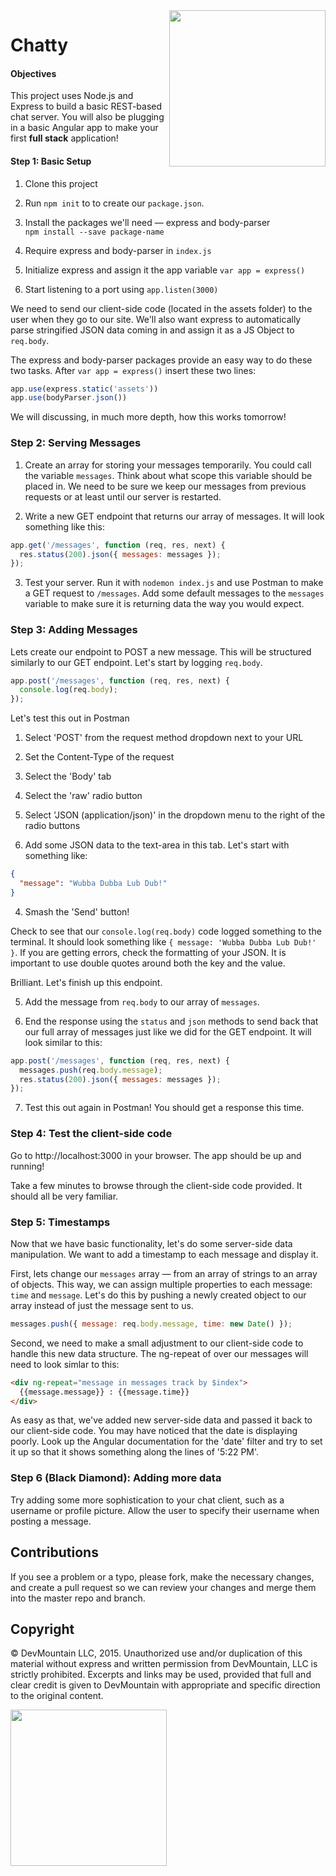 <img src="https://devmounta.in/img/logowhiteblue.png" width="250" align="right">

Chatty
======

#### Objectives
This project uses Node.js and Express to build a basic REST-based chat server. You will also be plugging in a basic Angular app to make your first **full stack** application!

#### Step 1: Basic Setup
1. Clone this project

2. Run `npm init` to to create our `package.json`.

3. Install the packages we'll need — express and body-parser  
  `npm install --save package-name`

4. Require express and body-parser in `index.js`

5. Initialize express and assign it the app variable `var app = express()`

6. Start listening to a port using `app.listen(3000)`

We need to send our client-side code (located in the assets folder) to the user when they go to our site. We'll also want express to automatically parse stringified JSON data coming in and assign it as a JS Object to `req.body`.

The express and body-parser packages provide an easy way to do these two tasks. After `var app = express()` insert these two lines:
```javascript
app.use(express.static('assets'))
app.use(bodyParser.json())
```

We will discussing, in much more depth, how this works tomorrow!

### Step 2: Serving Messages
1. Create an array for storing your messages temporarily. You could call the variable `messages`. Think about what scope this variable should be placed in. We need to be sure we keep our messages from previous requests or at least until our server is restarted.

2. Write a new GET endpoint that returns our array of messages. It will look something like this:
  ```javascript
  app.get('/messages', function (req, res, next) {
    res.status(200).json({ messages: messages });
  });
  ```

3. Test your server. Run it with `nodemon index.js` and use Postman to make a GET request to `/messages`. Add some default messages to the `messages` variable to make sure it is returning data the way you would expect.

### Step 3: Adding Messages
Lets create our endpoint to POST a new message. This will be structured similarly to our GET endpoint. Let's start by logging `req.body`.
```javascript
app.post('/messages', function (req, res, next) {
  console.log(req.body);
});
```

Let's test this out in Postman

1. Select 'POST' from the request method dropdown next to your URL

2. Set the Content-Type of the request
  1. Select the 'Body' tab
  2. Select the 'raw' radio button
  3. Select 'JSON (application/json)' in the dropdown menu to the right of the radio buttons

3. Add some JSON data to the text-area in this tab. Let's start with something like:
  ```json
  {
    "message": "Wubba Dubba Lub Dub!"
  }
  ```

4. Smash the 'Send' button!

Check to see that our `console.log(req.body)` code logged something to the terminal. It should look something like `{ message: 'Wubba Dubba Lub Dub!' }`. If you are getting errors, check the formatting of your JSON. It is important to use double quotes around both the key and the value.

Brilliant. Let's finish up this endpoint.

5. Add the message from `req.body` to our array of `messages`.

6. End the response using the `status` and `json` methods to send back that our full array of messages just like we did for the GET endpoint. It will look similar to this:
  ```javascript
  app.post('/messages', function (req, res, next) {
    messages.push(req.body.message);
    res.status(200).json({ messages: messages });
  });
  ```

7. Test this out again in Postman! You should get a response this time.

### Step 4: Test the client-side code
Go to http://localhost:3000 in your browser. The app should be up and running!

Take a few minutes to browse through the client-side code provided. It should all be very familiar.

### Step 5: Timestamps
Now that we have basic functionality, let's do some server-side data manipulation. We want to add a timestamp to each message and display it.

First, lets change our `messages` array — from an array of strings to an array of objects. This way, we can assign multiple properties to each message: `time` and `message`. Let's do this by pushing a newly created object to our array instead of just the message sent to us.
```javascript
messages.push({ message: req.body.message, time: new Date() });
```

Second, we need to make a small adjustment to our client-side code to handle this new data structure. The ng-repeat of over our messages will need to look simlar to this:
```html
<div ng-repeat="message in messages track by $index">
  {{message.message}} : {{message.time}}
</div>
```

As easy as that, we've added new server-side data and passed it back to our client-side code. You may have noticed that the date is displaying poorly. Look up the Angular documentation for the 'date' filter and try to set it up so that it shows something along the lines of '5:22 PM'.

### Step 6 (Black Diamond): Adding more data
Try adding some more sophistication to your chat client, such as a username or profile picture. Allow the user to specify their username when posting a message.

## Contributions
If you see a problem or a typo, please fork, make the necessary changes, and create a pull request so we can review your changes and merge them into the master repo and branch.

## Copyright

© DevMountain LLC, 2015. Unauthorized use and/or duplication of this material without express and written permission from DevMountain, LLC is strictly prohibited. Excerpts and links may be used, provided that full and clear credit is given to DevMountain with appropriate and specific direction to the original content.

<img src="https://devmounta.in/img/logowhiteblue.png" width="250">
